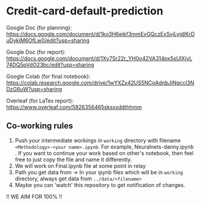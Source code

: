 # Credit-card-default-prediction

Google Doc (for planning): https://docs.google.com/document/d/1ko3H6eikf3mmEvGQczExSvjLyjdIKrDuDykiM6OfLw0/edit?usp=sharing

Google Doc (for report): https://docs.google.com/document/d/1Xv7Sr22r_YH0o42VA314px5sUIXjvL74DQ5pVdO23bc/edit?usp=sharing

Google Colab (for final notebook): https://colab.research.google.com/drive/1wYXZx42US5NCoAdnbJiNqccI3NDzG6uW?usp=sharing

Overleaf (for LaTex report): https://www.overleaf.com/5926356465sksxxddthhmm

## Co-working rules
1. Push your intermediate workings in `working` directory with filename `<Methodology>-<your name>.ipynb`. For example, Neuralnets-danny.ipynb . If you want to continue your work based on other's notebook, then feel free to just copy the file and name it differently.  
2. We will work on Final.ipynb file at some point in relay  
3. Path you get data from -> In your ipynb files which will be in `working` directory, always get data from `../data/<filename>`  
4. Maybe you can 'watch' this repository to get notification of changes.

!! WE AIM FOR 100% !!
